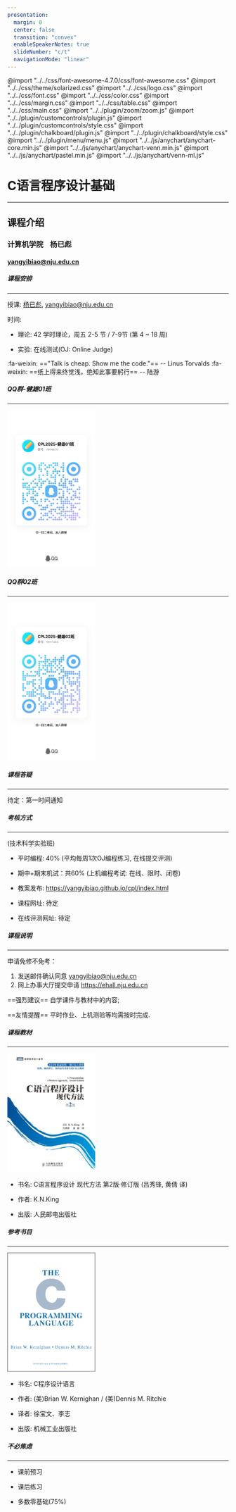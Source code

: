 ```yaml
---
presentation:
  margin: 0
  center: false
  transition: "convex"
  enableSpeakerNotes: true
  slideNumber: "c/t"
  navigationMode: "linear"
---
```


@import "../../css/font-awesome-4.7.0/css/font-awesome.css"
@import "../../css/theme/solarized.css"
@import "../../css/logo.css"
@import "../../css/font.css"
@import "../../css/color.css"
@import "../../css/margin.css"
@import "../../css/table.css"
@import "../../css/main.css"
@import "../../plugin/zoom/zoom.js"
@import "../../plugin/customcontrols/plugin.js"
@import "../../plugin/customcontrols/style.css"
@import "../../plugin/chalkboard/plugin.js"
@import "../../plugin/chalkboard/style.css"
@import "../../plugin/menu/menu.js"
@import "../../js/anychart/anychart-core.min.js"
@import "../../js/anychart/anychart-venn.min.js"
@import "../../js/anychart/pastel.min.js"
@import "../../js/anychart/venn-ml.js"



<!-- slide data-notes="" -->

<div class="bottom20"></div>

# C语言程序设计基础

<hr class="width50 center">

## 课程介绍

<div class="bottom8"></div>

### 计算机学院 &nbsp;&nbsp; 杨已彪

#### [yangyibiao@nju.edu.cn](yangyibiao@nju.edu.cn)



<!-- slide data-notes="" -->

##### 课程安排

---

授课: [杨已彪](http://cs.nju.edu.cn/yangyibiao), yangyibiao@nju.edu.cn



时间: 

- 理论: 42 学时理论，周五 2-5 节 / 7-9节 (第 4 ~ 18 周)

- 实验: 在线测试(OJ: Online Judge)

<!-- <span class="blue">:fa-lightbulb-o:</span> =="Talk is cheap. Show me the code."== -- Linus Torvalds
<span class="blue">:fa-lightbulb-o:</span> ==纸上得来终觉浅，绝知此事要躬行== -- 陆游 -->
<span class="blue">:fa-weixin:</span> =="Talk is cheap. Show me the code."== -- Linus Torvalds
<span class="blue">:fa-weixin:</span> ==纸上得来终觉浅，绝知此事要躬行== -- 陆游


<!-- slide data-notes="" -->

##### QQ群-健雄01班

---

<div class="top-2">
  <img src="figs/QQ-CPL2025-01.jpg" width=200px>
</div>


<!-- slide data-notes="" -->

##### QQ群02班

---

<div class="top-2">
  <img src="figs/QQ-CPL2025-02.jpg" width=200px>
</div>


<!-- slide data-notes="" -->

##### 课程答疑

---

待定：第一时间通知

<!-- [https://docs.cpl.icu/#/qa](https://docs.cpl.icu/#/qa) -->



<!-- slide data-notes="" -->

##### 考核方式

---
(技术科学实验班)

- 平时编程: 40% (平均每周1次OJ编程练习, 在线提交评测)

- 期中+期末机试：共60% (上机编程考试: 在线、限时、闭卷)

- 教案发布: https://yangyibiao.github.io/cpl/index.html

- 课程网址: 待定

- 在线评测网址: 待定


<!-- slide data-notes="" -->

##### 课程说明

---

申请免修不免考：

1. 发送邮件确认同意 yangyibiao@nju.edu.cn
2. 网上办事大厅提交申请 https://ehall.nju.edu.cn

<!-- 申请免修不免考意味着: 因免修造成的一切后果自负, 而且平时作业、大作业、上机测验和期中/期末等均不免. -->

==强烈建议== 自学课件与教材中的内容; 

==友情提醒== 平时作业、上机测验等均需按时完成.


<!-- slide data-notes="" -->

##### 课程教材

---

<div class="top-2">
  <img src="book/cpm.jpg" width=200px height=270px>
</div>

- 书名: C语言程序设计 现代方法 第2版·修订版 (吕秀锋, 黄倩 译)

- 作者: K.N.King

- 出版: 人民邮电出版社



<!-- slide data-notes="" -->

##### 参考书目

---

<div class="top-2">
  <img src="book/The_C_Programming_Language.png" width=200px height=270px>
</div>

- 书名: C程序设计语言

- 作者: (美)Brian W. Kernighan / (美)Dennis M. Ritchie

- 译者: 徐宝文、李志

- 出版: 机械工业出版社



<!-- slide data-notes="" -->

##### 不必焦虑

---

- 课前预习

- 课后练习

- 多数零基础(75%)

